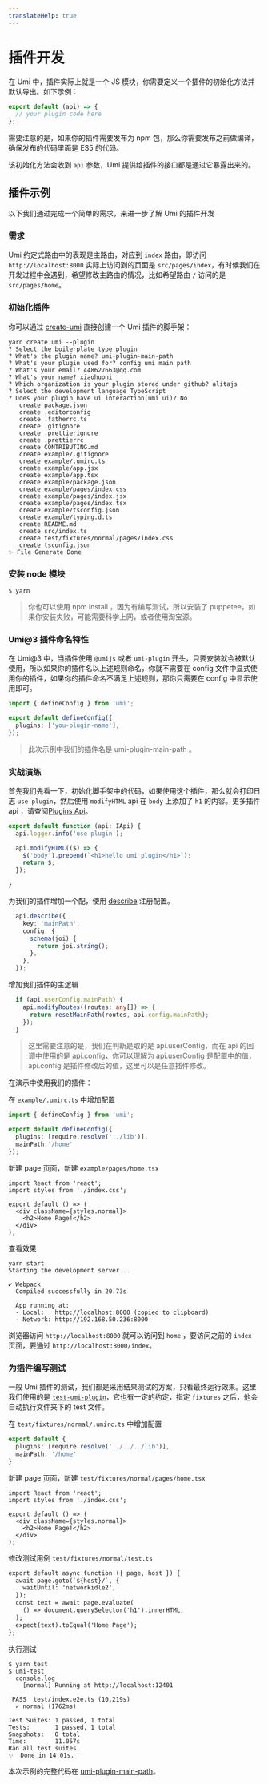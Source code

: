 ```yaml
---
translateHelp: true
---
```


# 插件开发


在 Umi 中，插件实际上就是一个 JS 模块，你需要定义一个插件的初始化方法并默认导出。如下示例：

```js
export default (api) => {
  // your plugin code here
};
```

需要注意的是，如果你的插件需要发布为 npm 包，那么你需要发布之前做编译，确保发布的代码里面是 ES5 的代码。

该初始化方法会收到 `api` 参数，Umi 提供给插件的接口都是通过它暴露出来的。

## 插件示例

以下我们通过完成一个简单的需求，来进一步了解 Umi 的插件开发

### 需求

Umi 约定式路由中的表现是主路由，对应到 `index` 路由，即访问 `http://localhost:8000` 实际上访问到的页面是 `src/pages/index`，有时候我们在开发过程中会遇到，希望修改主路由的情况，比如希望路由 `/` 访问的是 `src/pages/home`。

### 初始化插件

你可以通过 [create-umi](https://github.com/umijs/create-umi) 直接创建一个 Umi 插件的脚手架：

```shell
yarn create umi --plugin
? Select the boilerplate type plugin
? What's the plugin name? umi-plugin-main-path
? What's your plugin used for? config umi main path
? What's your email? 448627663@qq.com
? What's your name? xiaohuoni
? Which organization is your plugin stored under github? alitajs
? Select the development language TypeScript
? Does your plugin have ui interaction(umi ui)? No
   create package.json
   create .editorconfig
   create .fatherrc.ts
   create .gitignore
   create .prettierignore
   create .prettierrc
   create CONTRIBUTING.md
   create example/.gitignore
   create example/.umirc.ts
   create example/app.jsx
   create example/app.tsx
   create example/package.json
   create example/pages/index.css
   create example/pages/index.jsx
   create example/pages/index.tsx
   create example/tsconfig.json
   create example/typing.d.ts
   create README.md
   create src/index.ts
   create test/fixtures/normal/pages/index.css
   create tsconfig.json
✨ File Generate Done
```

### 安装 node 模块

```shell
$ yarn
```

> 你也可以使用 npm install ，因为有编写测试，所以安装了 puppetee，如果你安装失败，可能需要科学上网，或者使用淘宝源。

### Umi@3 插件命名特性

在 Umi@3 中，当插件使用 `@umijs` 或者 `umi-plugin` 开头，只要安装就会被默认使用，所以如果你的插件名以上述规则命名，你就不需要在 config 文件中显式使用你的插件，如果你的插件命名不满足上述规则，那你只需要在 config 中显示使用即可。

```ts
import { defineConfig } from 'umi';

export default defineConfig({
  plugins: ['you-plugin-name'],
});
```

> 此次示例中我们的插件名是 umi-plugin-main-path 。

### 实战演练

首先我们先看一下，初始化脚手架中的代码，如果使用这个插件，那么就会打印日志 `use plugin`，然后使用 `modifyHTML` api 在 `body` 上添加了 `h1` 的内容。更多插件 api ，请查阅[Plugins Api](/plugins/api)。

```ts
export default function (api: IApi) {
  api.logger.info('use plugin');

  api.modifyHTML(($) => {
    $('body').prepend(`<h1>hello umi plugin</h1>`);
    return $;
  });

}
```

为我们的插件增加一个配，使用 [describe](/plugins/api#describe-id-string-key-string-config--default-schema-onchange--) 注册配置。

```ts
  api.describe({
    key: 'mainPath',
    config: {
      schema(joi) {
        return joi.string();
      },
    },
  });
```

增加我们插件的主逻辑

```ts
  if (api.userConfig.mainPath) {
    api.modifyRoutes((routes: any[]) => {
      return resetMainPath(routes, api.config.mainPath);
    });
  }
```

> 这里需要注意的是，我们在判断是取的是 api.userConfig，而在 api 的回调中使用的是 api.config，你可以理解为 api.userConfig 是配置中的值， api.config 是插件修改后的值，这里可以是任意插件修改。

在演示中使用我们的插件：

在 `example/.umirc.ts` 中增加配置

```ts
import { defineConfig } from 'umi';

export default defineConfig({
  plugins: [require.resolve('../lib')],
  mainPath:'/home'
});
```

新建 page 页面，新建 `example/pages/home.tsx`

```tsx
import React from 'react';
import styles from './index.css';

export default () => (
  <div className={styles.normal}>
    <h2>Home Page!</h2>
  </div>
);
```

查看效果

```shell
yarn start
Starting the development server...

✔ Webpack
  Compiled successfully in 20.73s

  App running at:
  - Local:   http://localhost:8000 (copied to clipboard)
  - Network: http://192.168.50.236:8000
```

浏览器访问 `http://localhost:8000` 就可以访问到 `home` ，要访问之前的 `index` 页面，要通过 `http://localhost:8000/index`。

### 为插件编写测试

一般 Umi 插件的测试，我们都是采用结果测试的方案，只看最终运行效果。这里我们使用的是 [`test-umi-plugin`](https://github.com/umijs/test-umi-plugin)，它也有一定的约定，指定 `fixtures` 之后，他会自动执行文件夹下的 test 文件。

在 `test/fixtures/normal/.umirc.ts` 中增加配置

```ts
export default {
  plugins: [require.resolve('../../../lib')],
  mainPath: '/home'
}
```

新建 page 页面，新建 `test/fixtures/normal/pages/home.tsx`

```tsx
import React from 'react';
import styles from './index.css';

export default () => (
  <div className={styles.normal}>
    <h2>Home Page!</h2>
  </div>
);
```

修改测试用例 `test/fixtures/normal/test.ts`

```diff
export default async function ({ page, host }) {
  await page.goto(`${host}/`, {
    waitUntil: 'networkidle2',
  });
  const text = await page.evaluate(
    () => document.querySelector('h1').innerHTML,
  );
  expect(text).toEqual('Home Page');
};
```

执行测试

```
$ yarn test
$ umi-test
  console.log
    [normal] Running at http://localhost:12401

 PASS  test/index.e2e.ts (10.219s)
  ✓ normal (1762ms)

Test Suites: 1 passed, 1 total
Tests:       1 passed, 1 total
Snapshots:   0 total
Time:        11.057s
Ran all test suites.
✨  Done in 14.01s.
```

本次示例的完整代码在 [umi-plugin-main-path](https://github.com/alitajs/umi-plugin-main-path)。
